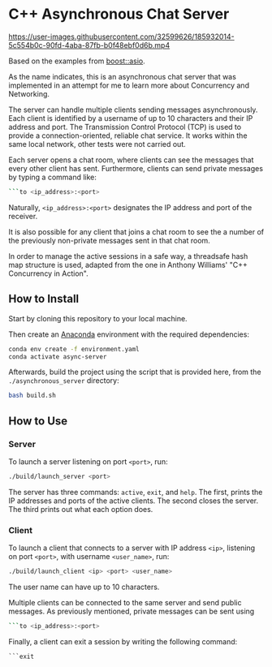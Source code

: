 # C++ Asynchronous Chat Server

https://user-images.githubusercontent.com/32599626/185932014-5c554b0c-90fd-4aba-87fb-b0f48ebf0d6b.mp4

Based on the examples from [boost::asio](https://www.boost.org/doc/libs/1_80_0/doc/html/boost_asio/examples/cpp11_examples.html). 

As the name indicates, this is an asynchronous chat server that was implemented in an attempt for me to learn more about Concurrency and Networking. 

The server can handle multiple clients sending messages asynchronously. Each client is identified by a username of up to 10 characters and their IP address and port. The Transmission Control Protocol (TCP) is used to provide a connection-oriented, reliable chat service. It works within the same local network, other tests were not carried out.

Each server opens a chat room, where clients can see the messages that every other client has sent. Furthermore, clients can send private messages by typing a command like:
```bash
```to <ip_address>:<port>
```
Naturally, `<ip_address>:<port>` designates the IP address and port of the receiver.

It is also possible for any client that joins a chat room to see the a number of the previously non-private messages sent in that chat room.

In order to manage the active sessions in a safe way, a threadsafe hash map structure is used, adapted from the one in Anthony Williams' "C++ Concurrency in Action".


## How to Install

Start by cloning this repository to your local machine.

Then create an [Anaconda](https://docs.anaconda.com/anaconda/install/index.html) environment with the required dependencies:

```bash
conda env create -f environment.yaml
conda activate async-server
```

Afterwards, build the project using the script that is provided here, from the `./asynchronous_server` directory:
```bash
bash build.sh
```

## How to Use

### Server
To launch a server listening on port `<port>`, run:
```bash
./build/launch_server <port>
```

The server has three commands: `active`, `exit`, and `help`. The first, prints the IP addresses and ports of the active clients. The second closes the server. The third prints out what each option does.

### Client

To launch a client that connects to a server with IP address `<ip>`, listening on port `<port>`, with username `<user_name>`, run:
```bash
./build/launch_client <ip> <port> <user_name>
```
The user name can have up to 10 characters.

Multiple clients can be connected to the same server and send public messages.
As previously mentioned, private messages can be sent using
```bash
```to <ip_address>:<port>
```

Finally, a client can exit a session by writing the following command:
```
```exit
```

